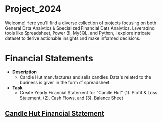 # Project_2024
Welcome! Here you'll find a diverse collection of projects focusing on both General Data Analytics &amp; Specialized Financial Data Analytics. Leveraging tools like Spreadsheet, Power BI, MySQL, and Python, I explore intricate dataset to derive actionable insights and make informed decisions. 

# Financial Statements
- **Description**
  - Candle Hut manufactures and sells candles, Data's related to the business is given in the form of spreadsheet.
- **Task**
  - Create Yearly Financial Statement for "Candle Hut" (1). Profit & Loss Statement, (2). Cash Flows, and (3). Balance Sheet

## [Candle Hut Financial Statement](https://github.com/iamrgyan/Excel/blob/main/Nested%20Function_1.xlsx)
